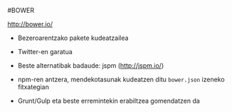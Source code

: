 #BOWER

http://bower.io/

* Bezeroarentzako pakete kudeatzailea

* Twitter-en garatua

* Beste alternatibak badaude: jspm (http://jspm.io/)

* npm-ren antzera, mendekotasunak kudeatzen ditu `bower.json` izeneko fitxategian

* Grunt/Gulp eta beste erremintekin erabiltzea gomendatzen da